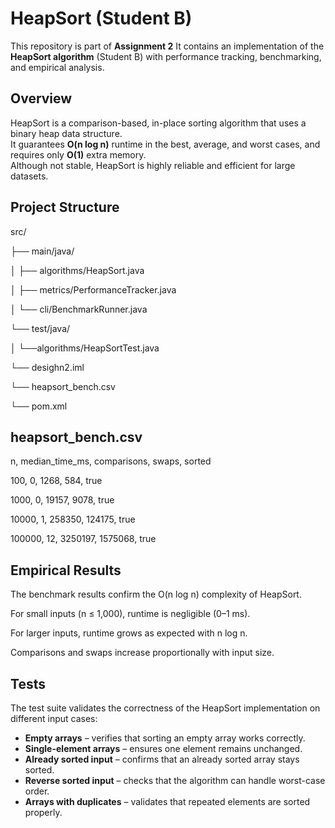 # HeapSort (Student B)
This repository is part of **Assignment 2**
It contains an implementation of the **HeapSort algorithm** (Student B) with performance tracking, benchmarking, and empirical analysis.

## Overview
HeapSort is a comparison-based, in-place sorting algorithm that uses a binary heap data structure.  
It guarantees **O(n log n)** runtime in the best, average, and worst cases, and requires only **O(1)** extra memory.  
Although not stable, HeapSort is highly reliable and efficient for large datasets.

## Project Structure
src/

├── main/java/

│ ├── algorithms/HeapSort.java

│ ├── metrics/PerformanceTracker.java

│ └── cli/BenchmarkRunner.java

└── test/java/

│  └──algorithms/HeapSortTest.java

└── desighn2.iml

└── heapsort_bench.csv 

└── pom.xml

## heapsort_bench.csv

n, median_time_ms, comparisons, swaps, sorted

100, 0, 1268, 584, true

1000, 0, 19157, 9078, true

10000, 1, 258350, 124175, true

100000, 12, 3250197, 1575068, true

##  Empirical Results

The benchmark results confirm the O(n log n) complexity of HeapSort.

For small inputs (n ≤ 1,000), runtime is negligible (0–1 ms).

For larger inputs, runtime grows as expected with n log n.

Comparisons and swaps increase proportionally with input size.

##  Tests

The test suite validates the correctness of the HeapSort implementation on different input cases:

- **Empty arrays** – verifies that sorting an empty array works correctly.  
- **Single-element arrays** – ensures one element remains unchanged.  
- **Already sorted input** – confirms that an already sorted array stays sorted.  
- **Reverse sorted input** – checks that the algorithm can handle worst-case order.  
- **Arrays with duplicates** – validates that repeated elements are sorted properly.  



